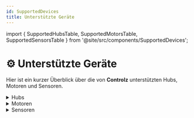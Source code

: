```yaml
---
id: SupportedDevices
title: Unterstützte Geräte
---
```


import { SupportedHubsTable, SupportedMotorsTable, SupportedSensorsTable } from '@site/src/components/SupportedDevices';

# ⚙️ Unterstützte Geräte

Hier ist ein kurzer Überblick über die von **Controlz** unterstützten Hubs, Motoren und Sensoren.

<details>
<summary>Hubs</summary>
<SupportedHubsTable />
</details>

<details>
<summary>Motoren</summary>
<SupportedMotorsTable />
</details>

<details>
<summary>Sensoren</summary>
<SupportedSensorsTable />
</details>

